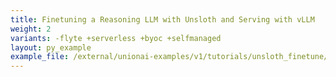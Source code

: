 ```yaml
---
title: Finetuning a Reasoning LLM with Unsloth and Serving with vLLM
weight: 2
variants: -flyte +serverless +byoc +selfmanaged
layout: py_example
example_file: /external/unionai-examples/v1/tutorials/unsloth_finetune/unsloth_finetune.py
---
```

